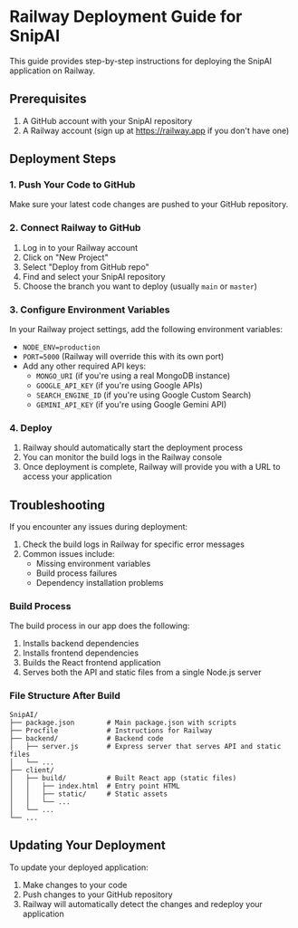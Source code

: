 # Railway Deployment Guide for SnipAI

This guide provides step-by-step instructions for deploying the SnipAI application on Railway.

## Prerequisites

1. A GitHub account with your SnipAI repository
2. A Railway account (sign up at https://railway.app if you don't have one)

## Deployment Steps

### 1. Push Your Code to GitHub

Make sure your latest code changes are pushed to your GitHub repository.

### 2. Connect Railway to GitHub

1. Log in to your Railway account
2. Click on "New Project"
3. Select "Deploy from GitHub repo"
4. Find and select your SnipAI repository
5. Choose the branch you want to deploy (usually `main` or `master`)

### 3. Configure Environment Variables

In your Railway project settings, add the following environment variables:

- `NODE_ENV=production`
- `PORT=5000` (Railway will override this with its own port)
- Add any other required API keys:
  - `MONGO_URI` (if you're using a real MongoDB instance)
  - `GOOGLE_API_KEY` (if you're using Google APIs)
  - `SEARCH_ENGINE_ID` (if you're using Google Custom Search)
  - `GEMINI_API_KEY` (if you're using Google Gemini API)

### 4. Deploy

1. Railway should automatically start the deployment process
2. You can monitor the build logs in the Railway console
3. Once deployment is complete, Railway will provide you with a URL to access your application

## Troubleshooting

If you encounter any issues during deployment:

1. Check the build logs in Railway for specific error messages
2. Common issues include:
   - Missing environment variables
   - Build process failures
   - Dependency installation problems

### Build Process

The build process in our app does the following:

1. Installs backend dependencies
2. Installs frontend dependencies
3. Builds the React frontend application
4. Serves both the API and static files from a single Node.js server

### File Structure After Build

```
SnipAI/
├── package.json        # Main package.json with scripts
├── Procfile            # Instructions for Railway
├── backend/            # Backend code
│   ├── server.js       # Express server that serves API and static files
│   └── ...
├── client/            
│   ├── build/          # Built React app (static files)
│   │   ├── index.html  # Entry point HTML
│   │   ├── static/     # Static assets
│   │   └── ...
│   └── ...
└── ...
```

## Updating Your Deployment

To update your deployed application:

1. Make changes to your code
2. Push changes to your GitHub repository
3. Railway will automatically detect the changes and redeploy your application
